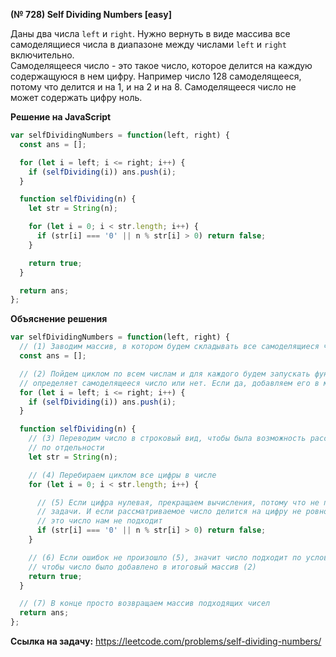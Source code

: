 **(№ 728) Self Dividing Numbers [easy]**

Даны два числа `left` и `right`. Нужно вернуть в виде массива все самоделящиеся числа в диапазоне между числами `left` и `right` включительно.  
Самоделящееся число - это такое число, которое делится на каждую содержащуюся в нем цифру. Например число 128 самоделящееся, потому что делится и на 1, и на 2 и на 8. Самоделящееся число не может содержать цифру ноль.

**Решение на JavaScript**

```javascript
var selfDividingNumbers = function(left, right) {
  const ans = [];

  for (let i = left; i <= right; i++) {
    if (selfDividing(i)) ans.push(i);
  }

  function selfDividing(n) {
    let str = String(n);

    for (let i = 0; i < str.length; i++) {
      if (str[i] === '0' || n % str[i] > 0) return false;
    }

    return true;
  }

  return ans;
};
```

**Объяснение решения**

```javascript
var selfDividingNumbers = function(left, right) {
  // (1) Заводим массив, в котором будем складывать все самоделящиеся числа в заданном диапазоне
  const ans = [];

  // (2) Пойдем циклом по всем числам и для каждого будем запускать функцию selfDividing(), которая
  // определяет самоделящееся число или нет. Если да, добавляем его в массив ans
  for (let i = left; i <= right; i++) {
    if (selfDividing(i)) ans.push(i);
  }

  function selfDividing(n) {
    // (3) Переводим число в строковый вид, чтобы была возможность рассматривать каждую цифру
    // по отдельности
    let str = String(n);

    // (4) Перебираем циклом все цифры в числе
    for (let i = 0; i < str.length; i++) {

      // (5) Если цифра нулевая, прекращаем вычисления, потому что не подходит по условию
      // задачи. И если рассматриваемое число делится на цифру не ровно, а с остатком, тогда
      // это число нам не подходит
      if (str[i] === '0' || n % str[i] > 0) return false;
    }

    // (6) Если ошибок не произошло (5), значит число подходит по условию, возвращаем true,
    // чтобы число было добавлено в итоговый массив (2)
    return true;
  }

  // (7) В конце просто возвращаем массив подходящих чисел
  return ans;
};
```

**Ссылка на задачу:** https://leetcode.com/problems/self-dividing-numbers/